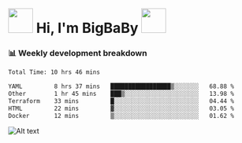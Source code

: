 <!-- Title -->
<h1>
    <img src="https://media.tenor.com/TlyRveJkgo4AAAAi/cloud-cloud-strife.gif" width="50"/>
    Hi, I'm BigBaBy
    <img src="https://media.tenor.com/TlyRveJkgo4AAAAi/cloud-cloud-strife.gif" width="50"/>
</h1>

<h3> 📊 Weekly development breakdown </h3>
<!-- waka-readme-stats -->

<!--START_SECTION:waka-->

```txt
Total Time: 10 hrs 46 mins

YAML         8 hrs 37 mins   █████████████████▒░░░░░░░   68.88 %
Other        1 hr 45 mins    ███▒░░░░░░░░░░░░░░░░░░░░░   13.98 %
Terraform    33 mins         █░░░░░░░░░░░░░░░░░░░░░░░░   04.44 %
HTML         22 mins         ▓░░░░░░░░░░░░░░░░░░░░░░░░   03.05 %
Docker       12 mins         ▒░░░░░░░░░░░░░░░░░░░░░░░░   01.62 %
```

<!--END_SECTION:waka-->

![Alt text](https://spotify-recently-played-readme.vercel.app/api?user=21b7yx6vkj66csord5swswvza&count=10&width=1000)
